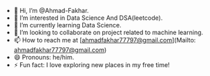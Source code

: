 - 👋 Hi, I’m @Ahmad-Fakhar.
- 👀 I’m interested in Data Science And DSA(leetcode). 
- 🌱 I’m currently learning Data Science.
- 💞️ I’m looking to collaborate on project related to machine learning.
- 📫 How to reach me at [ahmadfakhar77797@gmail.com](Mailto: ahmadfakhar77797@gmail.com) 
-  😄 Pronouns: he/him.
- ⚡ Fun fact: I love exploring new places in my free time!

<!---
Ahmad-Fakhar/Ahmad-Fakhar is a ✨ special ✨ repository because its `README.md` (this file) appears on your GitHub profile.
You can click the Preview link to take a look at your changes.
--->
